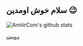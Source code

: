 ## سلام خوش اومدین 😉
![AmiiirCom's github stats](https://github-readme-stats.vercel.app/api?username=AmiiirCom&show_icons=true&theme=tokyonight)

[دونیت](https://idpay.ir/github-donation)
